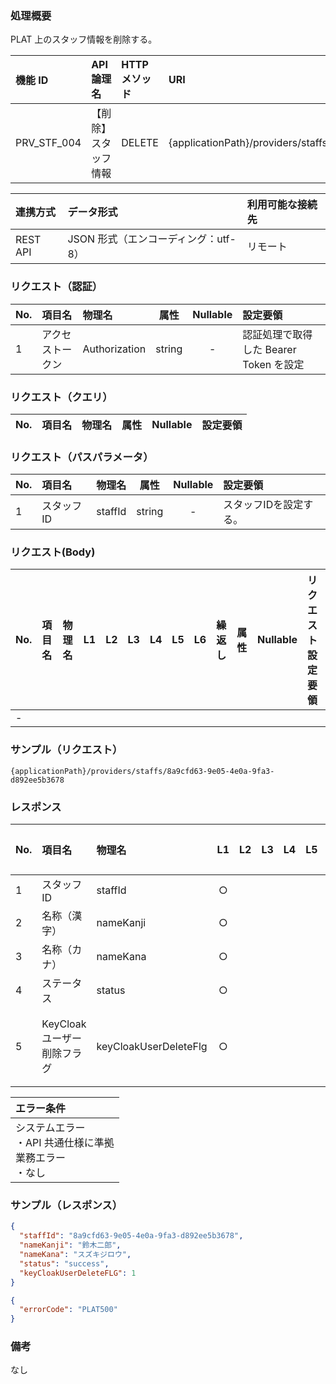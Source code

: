 ### 処理概要

PLAT 上のスタッフ情報を削除する。

| 機能 ID     | API 論理名           | HTTP メソッド | URI                                          |
| :---------- |:---------------------| :------------ | :------------------------------------------- |
| PRV_STF_004 | 【削除】スタッフ情報 |    DELETE     | {applicationPath}/providers/staffs/{staffId} |

| 連携方式 | データ形式                           | 利用可能な接続先   |
| :------- | :----------------------------------- | :----------------- |
| REST API | JSON 形式（エンコーディング：utf-8） | リモート           |

### リクエスト（認証）

| No. | 項目名           | 物理名        |  属性  | Nullable | 設定要領                               |
| :-- | :--------------- | :------------ | :----: | :------: | :------------------------------------- |
| 1   | アクセストークン | Authorization | string |    -     | 認証処理で取得した Bearer Token を設定 |

### リクエスト（クエリ）

| No. | 項目名 | 物理名 | 属性 | Nullable | 設定要領 |
| :-- | :----- | :----- | :--: | :------: | :------- |

### リクエスト（パスパラメータ）

| No. | 項目名     | 物理名  | 属性   | Nullable | 設定要領               |
| :-- | :--------- | :------ | :----: | :------: | :--------------------- |
| 1   | スタッフID | staffId | string |    -     | スタッフIDを設定する。 |

### リクエスト(Body)
| No. | 項目名 | 物理名 | L1  | L2  | L3  | L4  | L5  | L6  | 繰返し | 属性 | Nullable | リクエスト設定要領 |
| :-- | :----- | :----- | :-: | :-: | :-: | :-: | :-: | :-: | :----- | :--- | :------- | :----------------- |
| -   |        |        |     |     |     |     |     |     |        |      |          |                    |

### サンプル（リクエスト）

```
{applicationPath}/providers/staffs/8a9cfd63-9e05-4e0a-9fa3-d892ee5b3678
```

### レスポンス

| No. | 項目名                      | 物理名                | L1   | L2   | L3   | L4  | L5  | L6  | 繰返し | 属性    | Nullable | レスポンス設定要領                                        |
| :-- | :-------------------------- | :-------------------- | :--: | :--: | :--: | :-: | :-: | :-: | :----- | :------ | :------- |:----------------------------------------------------------|
| 1   | スタッフID                  | staffId               |  ○  |      |      |     |     |     |        | string  | -        |                                                           |
| 2   | 名称（漢字）                | nameKanji             |  ○  |      |      |     |     |     |        | string  | -        |                                                           |
| 3   | 名称（カナ）                | nameKana              |  ○  |      |      |     |     |     |        | string  | -        |                                                           |
| 4   | ステータス                  | status                |  ○  |      |      |     |     |     |        | integer | -        | success：正常                                             |
| 5   | KeyCloakユーザー削除フラグ  | keyCloakUserDeleteFlg |  ○  |      |      |     |     |     |        | integer | -        | 0：削除失敗(ユーザー存在しない) １：削除成功              |


| エラー条件                                                        |
| :---------------------------------------------------------------- |
| システムエラー<br/>・API 共通仕様に準拠<br/>業務エラー<br/>・なし |

### サンプル（レスポンス）

```json title="正常終了"
{
  "staffId": "8a9cfd63-9e05-4e0a-9fa3-d892ee5b3678",
  "nameKanji": "鈴木二郎",
  "nameKana": "スズキジロウ",
  "status": "success",
  "keyCloakUserDeleteFLG": 1
}
```

```json title="異常終了"
{
  "errorCode": "PLAT500"
}
```

### 備考

なし
